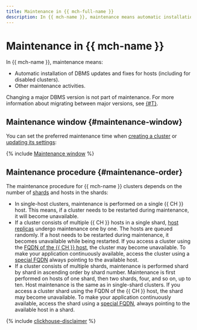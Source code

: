 ```yaml
---
title: Maintenance in {{ mch-full-name }}
description: In {{ mch-name }}, maintenance means automatic installation of DBMS updates and fixes for hosts (including disabled clusters), changing host class and storage size, and other maintenance activities.
---
```


# Maintenance in {{ mch-name }}

In {{ mch-name }}, maintenance means:

* Automatic installation of DBMS updates and fixes for hosts (including for disabled clusters).
* Other maintenance activities.

Changing a major DBMS version is not part of maintenance. For more information about migrating between major versions, see [{#T}](../operations/cluster-version-update.md).

## Maintenance window {#maintenance-window}

You can set the preferred maintenance time when [creating a cluster](../operations/cluster-create.md) or [updating its settings](../operations/update.md):

{% include [Maintenance window](../../_includes/mdb/maintenance-window.md) %}

## Maintenance procedure {#maintenance-order}

The maintenance procedure for {{ mch-name }} clusters depends on the number of [shards](sharding.md) and hosts in the shards:

* In single-host clusters, maintenance is performed on a single {{ CH }} host. This means, if a cluster needs to be restarted during maintenance, it will become unavailable.
* If a cluster consists of multiple {{ CH }} hosts in a single shard, [host replicas](replication.md) undergo maintenance one by one. The hosts are queued randomly. If a host needs to be restarted during maintenance, it becomes unavailable while being restarted. If you access a cluster using the [FQDN of the {{ CH }} host](network.md#hostname), the cluster may become unavailable. To make your application continuously available, access the cluster using a [special FQDN](../operations/connect/fqdn.md#auto) always pointing to the available host.
* If a cluster consists of multiple shards, maintenance is performed shard by shard in ascending order by shard number. Maintenance is first performed on hosts of one shard, then two shards, four, and so on, up to ten. Host maintenance is the same as in single-shard clusters. If you access a cluster shard using the FQDN of the {{ CH }} host, the shard may become unavailable. To make your application continuously available, access the shard using a [special FQDN](../operations/connect/fqdn.md#auto), always pointing to the available host in a shard.

{% include [clickhouse-disclaimer](../../_includes/clickhouse-disclaimer.md) %}
